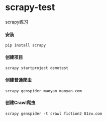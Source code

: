 # scrapy-test
scrapy练习

#### 安装
`pip install scrapy`

#### 创建项目
`scrapy startproject demotest`

#### 创建普通爬虫
`scrapy genspider maoyan maoyan.com`

#### 创建Crawl爬虫
`scrapy genspider -t crawl fiction2 81zw.com`